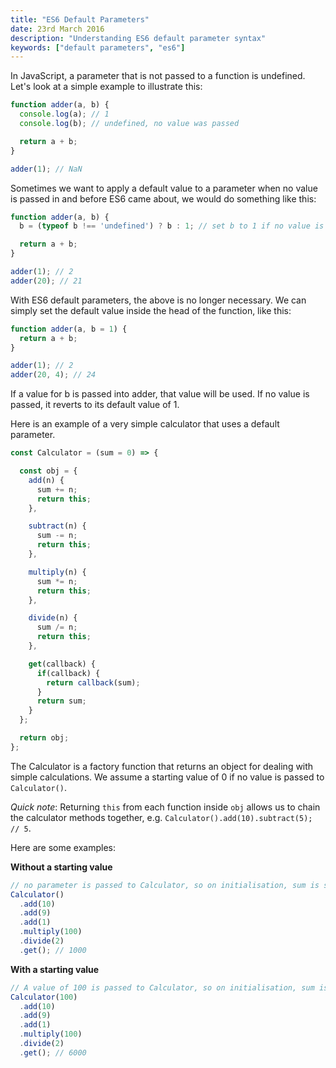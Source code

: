 ```yaml
---
title: "ES6 Default Parameters"
date: 23rd March 2016
description: "Understanding ES6 default parameter syntax"
keywords: ["default parameters", "es6"]
---
```


In JavaScript, a parameter that is not passed to a function is undefined. Let's look at a simple example to illustrate this:

```js
function adder(a, b) {
  console.log(a); // 1
  console.log(b); // undefined, no value was passed

  return a + b;
}

adder(1); // NaN
```

Sometimes we want to apply a default value to a parameter when no value is passed in and before ES6 came about, we would do something like this:

```js
function adder(a, b) {
  b = (typeof b !== 'undefined') ? b : 1; // set b to 1 if no value is passed

  return a + b;
}

adder(1); // 2
adder(20); // 21
```

With ES6 default parameters, the above is no longer necessary. We can simply set the default value inside the head of the function, like this:

```js
function adder(a, b = 1) {
  return a + b;
}

adder(1); // 2
adder(20, 4); // 24
```

If a value for b is passed into adder, that value will be used. If no value is passed, it reverts to its default value of 1.

Here is an example of a very simple calculator that uses a default parameter.

```js
const Calculator = (sum = 0) => {

  const obj = {
    add(n) {
      sum += n;
      return this;
    },

    subtract(n) {
      sum -= n;
      return this;
    },

    multiply(n) {
      sum *= n;
      return this;
    },

    divide(n) {
      sum /= n;
      return this;
    },

    get(callback) {
      if(callback) {
        return callback(sum);
      }
      return sum;
    }
  };

  return obj;
};
```

The Calculator is a factory function that returns an object for dealing with simple calculations. We assume a starting value of 0 if no value is passed to `Calculator()`.

*Quick note*: Returning ```this``` from each function inside ```obj``` allows us to chain the calculator methods together, e.g. ``` Calculator().add(10).subtract(5); // 5 ```.

Here are some examples:

**Without a starting value**

```js
// no parameter is passed to Calculator, so on initialisation, sum is set to 0
Calculator()
  .add(10)
  .add(9)
  .add(1)
  .multiply(100)
  .divide(2)
  .get(); // 1000
```

**With a starting value**

```js
// A value of 100 is passed to Calculator, so on initialisation, sum is set to 100.
Calculator(100)
  .add(10)
  .add(9)
  .add(1)
  .multiply(100)
  .divide(2)
  .get(); // 6000
```
